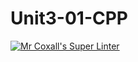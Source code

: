 # Unit3-01-CPP
[![Mr Coxall's Super Linter](https://github.com/ICS3U-Programming-Adwok-k/Unit3-01-CPP/workflows/Mr%20Coxall's%20Super%20Linter/badge.svg)](https://github.com/ICS3U-Programming-Adwok-k/Unit3-01-CPP/actions/)
